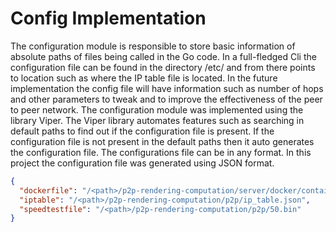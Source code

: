 # Config Implementation

The configuration module is responsible to store basic information of absolute paths of files being
called in the Go code. In a full-fledged Cli the configuration file can be found in the directory
/etc/<project name> and from there points to location such as where the IP table file is located. In
the future implementation the config file will have information such as number of hops and other
parameters to tweak and to improve the effectiveness of the peer to peer network. The
configuration module was implemented using the library Viper. The Viper library automates
features such as searching in default paths to find out if the configuration file is present. If the
configuration file is not present in the default paths then it auto generates the configuration file.
The configurations file can be in any format. In this project the configuration file was generated using 
JSON format. 

```json
{
  "dockerfile": "/<path>/p2p-rendering-computation/server/docker/containers/docker-ubuntu-sshd/",
  "iptable": "/<path>/p2p-rendering-computation/p2p/ip_table.json",
  "speedtestfile": "/<path>/p2p-rendering-computation/p2p/50.bin"
}
```

